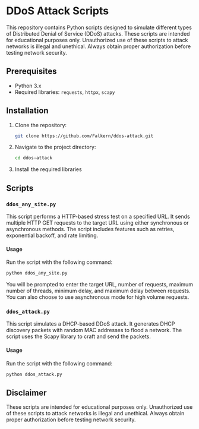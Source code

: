 # DDoS Attack Scripts

This repository contains Python scripts designed to simulate different types of Distributed Denial of Service (DDoS) attacks. These scripts are intended for educational purposes only. Unauthorized use of these scripts to attack networks is illegal and unethical. Always obtain proper authorization before testing network security.

## Prerequisites

- Python 3.x
- Required libraries: `requests`, `httpx`, `scapy`

## Installation

1. Clone the repository:
   ```sh
   git clone https://github.com/Falkern/ddos-attack.git
   ```
2. Navigate to the project directory:
   ```sh
   cd ddos-attack
   ```
3. Install the required libraries

## Scripts

### `ddos_any_site.py`

This script performs a HTTP-based stress test on a specified URL. It sends multiple HTTP GET requests to the target URL using either synchronous or asynchronous methods. The script includes features such as retries, exponential backoff, and rate limiting.

#### Usage

Run the script with the following command:

```sh
python ddos_any_site.py
```

You will be prompted to enter the target URL, number of requests, maximum number of threads, minimum delay, and maximum delay between requests. You can also choose to use asynchronous mode for high volume requests.

### `ddos_attack.py`

This script simulates a DHCP-based DDoS attack. It generates DHCP discovery packets with random MAC addresses to flood a network. The script uses the Scapy library to craft and send the packets.

#### Usage

Run the script with the following command:

```sh
python ddos_attack.py
```

## Disclaimer

These scripts are intended for educational purposes only. Unauthorized use of these scripts to attack networks is illegal and unethical. Always obtain proper authorization before testing network security.
